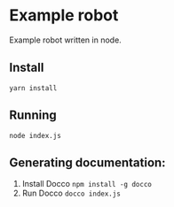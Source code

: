 # Example robot

Example robot written in node.

## Install 

`yarn install`

## Running

`node index.js`

## Generating documentation:

1. Install Docco `npm install -g docco`
2. Run Docco `docco index.js`
